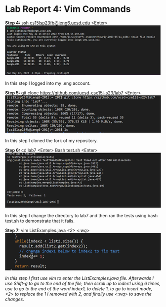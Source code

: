 # Lab Report 4: Vim Commands 

**Step 4:** ssh cs15lsp23fb@ieng6.ucsd.edu &lt;Enter&gt; 
![Image](pic1.png)

In this step I logged into my .eng account.
  
**Step 5:** git clone https://github.com/ucsd-cse15l-s23/lab7 &lt;Enter&gt; 
  ![Image](pic2.png)

  
In this step I cloned the fork of my repository. 
  
**Step 6:** cd lab7 &lt;Enter&gt; Bash test.sh &lt;Enter&gt;
 ![Image](pic3.png)
  
  
In this step I change the directory to lab7 and then ran the tests using bash test.sh to demonstrate that it fails.
  
**Step 7:** vim ListExamples.java <Enter> <Shift g> <k><k><k><k><k><k> <e> <dw> <i> <2> <esc> <:wq> <Enter>
  ![Image](pic4.png)
  
  
In this step I first use vim to enter the ListExamples.java file. Afterwards I use Shift-g to go to the end of the file, then scroll up to index1 using <k> 6 times, use <e> to go to the end of the word index1, <dw> to delete 1, <i> to go to insert mode, <2> to replace the 1 I removed with 2, and finally use <:wq> to save the changes.


  
